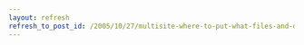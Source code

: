 ```yaml
---
layout: refresh
refresh_to_post_id: /2005/10/27/multisite-where-to-put-what-files-and-directory-layout
---
```

